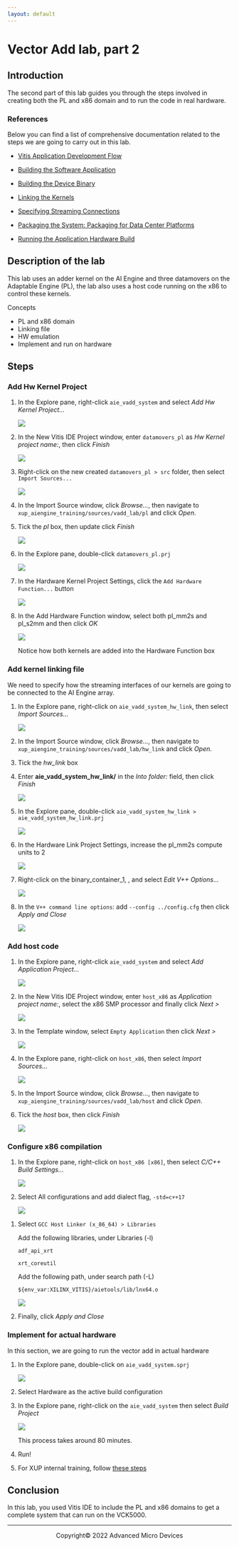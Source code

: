 ```yaml
---
layout: default
---
```


# Vector Add lab, part 2

## Introduction

The second part of this lab guides you through the steps involved in creating both the PL and x86 domain and to run the code in real hardware.

### References

Below you can find a list of comprehensive documentation related to the steps we are going to carry out in this lab.

* [Vitis Application Development Flow](https://docs.xilinx.com/r/en-US/ug1393-vitis-application-acceleration/Vitis-Application-Development-Flow)

* [Building the Software Application](https://docs.xilinx.com/r/en-US/ug1393-vitis-application-acceleration/Building-the-Software-Application)

* [Building the Device Binary](https://docs.xilinx.com/r/en-US/ug1393-vitis-application-acceleration/Building-the-Device-Binary)

* [Linking the Kernels](https://docs.xilinx.com/r/en-US/ug1393-vitis-application-acceleration/Linking-the-Kernels)

* [Specifying Streaming Connections](https://docs.xilinx.com/r/en-US/ug1393-vitis-application-acceleration/Specifying-Streaming-Connections)

* [Packaging the System: Packaging for Data Center Platforms](https://docs.xilinx.com/r/en-US/ug1393-vitis-application-acceleration/Packaging-for-Data-Center-Platforms)

* [Running the Application Hardware Build](https://docs.xilinx.com/r/en-US/ug1393-vitis-application-acceleration/Running-the-Application-Hardware-Build)

## Description of the lab

This lab uses an adder kernel on the AI Engine and three datamovers on the Adaptable Engine (PL), the lab also uses a host code running on the x86 to control these kernels.

Concepts

- PL and x86 domain
- Linking file
- HW emulation
- Implement and run on hardware

## Steps

### Add Hw Kernel Project

1. In the Explore pane, right-click `aie_vadd_system` and select *Add Hw Kernel Project...*

   ![](images/vadd_lab/add_hw_kernel_project.png)

1. In the New Vitis IDE Project window, enter `datamovers_pl` as *Hw Kernel project name:*, then click *Finish*

   ![](images/vadd_lab/hw_kernel_project_name.png)

1. Right-click on the new created `datamovers_pl > src` folder, then select `Import Sources...`

   ![](images/vadd_lab/pl_domain_import_sources.png)

1. In the Import Source window, click *Browse...*, then navigate to `xup_aiengine_training/sources/vadd_lab/pl` and click *Open*.

1. Tick the *pl* box, then update click *Finish*

   ![](images/vadd_lab/pl_domain_import_sources_window.png)

1. In the Explore pane, double-click `datamovers_pl.prj`

   ![](images/vadd_lab/datamovers_pl_prj.png)

1. In the Hardware Kernel Project Settings, click the `Add Hardware Function...` button

   ![](images/vadd_lab/pl_domain_add_hw_functions_window.png)

1. In the Add Hardware Function window, select both pl_mm2s and pl_s2mm and then click *OK*

   ![](images/vadd_lab/pl_domain_add_hw_functions.png)

   Notice how both kernels are added into the Hardware Function box

### Add kernel linking file

We need to specify how the streaming interfaces of our kernels are going to be connected to the AI Engine array.

1. In the Explore pane, right-click on `aie_vadd_system_hw_link`, then select *Import Sources...*

   ![](images/vadd_lab/link_domain_import_src.png)

1. In the Import Source window, click *Browse...*, then navigate to `xup_aiengine_training/sources/vadd_lab/hw_link` and click *Open*.

1. Tick the *hw_link* box

1. Enter **aie_vadd_system_hw_link/** in the *Into folder:* field, then click *Finish*

   ![](images/vadd_lab/link_domain_import_src_window.png)

1. In the Explore pane, double-click `aie_vadd_system_hw_link > aie_vadd_system_hw_link.prj`

   ![](images/vadd_lab/link_domain_hw_link_prj.png)

1. In the Hardware Link Project Settings, increase the pl_mm2s compute units to 2

   ![](images/vadd_lab/hardware_link_project_settings.png)

1. Right-click on the binary_container_1, , and select *Edit V++ Options...*

   ![](images/vadd_lab/hardware_link_edit_vpp_settings.png)

1. In the `V++ command line options`: add `--config ../config.cfg` then click *Apply and Close*

   ![](images/vadd_lab/hardware_link_binary_container_settings.png)

### Add host code

1. In the Explore pane, right-click `aie_vadd_system` and select *Add Application Project...*

   ![](images/vadd_lab/add_hw_application_project.png)

1. In the New Vitis IDE Project window, enter `host_x86` as *Application project name:*, select the x86 SMP processor and finally click *Next >*

   ![](images/vadd_lab/host_application_project_name.png)

1. In the Template window, select `Empty Application` then click *Next >*

   ![](images/vadd_lab/host_application_template.png)

1. In the Explore pane, right-click on `host_x86`, then select *Import Sources...*

   ![](images/vadd_lab/host_domain_import_src.png)

1. In the Import Source window, click *Browse...*, then navigate to `xup_aiengine_training/sources/vadd_lab/host` and click *Open*.

1. Tick the *host* box, then click *Finish*

   ![](images/vadd_lab/host_domain_import_src_window.png)

### Configure x86 compilation

<!-- Based on the lab System Design Flow, AIE course 2. 
Steps on adding the host application, page 30 onwards
-->

1. In the Explore pane, right-click on `host_x86 [x86]`, then select *C/C++ Build Settings...*

   ![](images/vadd_lab/host_domain_cpp_settings.png)

1. Select All configurations and add dialect flag, `-std=c++17`

   ![](images/vadd_lab/host_domain_cpp_settings_dialect_flags.png)

<!--
1. Select `GCC Host Compiler (x_86_64) > Includes`, click `Add..`

   Add the `${env_var:XILINX_VITIS}/aietools/include/`

   ![](images/vadd_lab/host_domain_cpp_settings_compiler_include_all_paths.png)
-->

1. Select `GCC Host Linker (x_86_64) > Libraries`

   Add the following libraries, under Libraries (-l)

   `adf_api_xrt`

   `xrt_coreutil`

   Add the following path, under search path (-L)

   `${env_var:XILINX_VITIS}/aietools/lib/lnx64.o`

   ![](images/vadd_lab/host_domain_cpp_settings_linker_libs.png)

1. Finally, click *Apply and Close*

<!--
### Compile and run project

In this section, we are going to run hardware emulation for the entire system

1. In the Explore pane, double-click on `aie_vadd_system.sprj`

   ![](images/vadd_lab/system_project_settings.png)

1. In the System Project Settings, add the following line to the packaging options

   `--package.boot_mode=ospi`

   Also, make sure Emulation-HW is the active build configuration

   ![](images/vadd_lab/system_package_options.png)

1. Note, Emulation-HW build fails, build for actual hardware instead

   ```console
   ERROR: [v++ 60-2351] Option 'package.sd_file' is valid only when 'package.boot_mode' option is specified as 'sd'
   ERROR: [v++ 60-702] Failed to finish packaging
   ```

1. In the Explore pane, right-click on the `aie_vadd_system` then select *Build Project*

   ![](images/vadd_lab/system_build_system.png)

   This process takes around 45 minutes.
-->

### Implement for actual hardware

In this section, we are going to run the vector add in actual hardware

1. In the Explore pane, double-click on `aie_vadd_system.sprj`

   ![](images/vadd_lab/system_project_settings.png)

1. Select Hardware as the active build configuration

1. In the Explore pane, right-click on the `aie_vadd_system` then select *Build Project*

   ![](images/vadd_lab/system_build_system.png)

   This process takes around 80 minutes.

1. Run!

1. For XUP internal training, follow [these steps](run_labs_xup_internal.md#vadd-lab)

## Conclusion

In this lab, you used Vitis IDE to include the PL and x86 domains to get a complete system that can run on the VCK5000.

---------------------------------------
<p align="center">Copyright&copy; 2022 Advanced Micro Devices</p>
